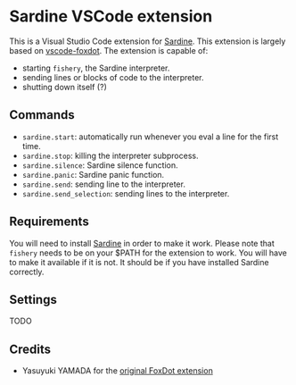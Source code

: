 # Sardine VSCode extension

This is a Visual Studio Code extension for [Sardine](https://sardine.raphaelforment.fr). This extension is largely based on [vscode-foxdot](https://github.com/yasuyuky/vscode-foxdot). The extension is capable of:
- starting `fishery`, the Sardine interpreter.
- sending lines or blocks of code to the interpreter.
- shutting down itself (?)

## Commands

- `sardine.start`: automatically run whenever you eval a line for the first time. 
- `sardine.stop`: killing the interpreter subprocess.
- `sardine.silence`: Sardine silence function.
- `sardine.panic`: Sardine panic function.
- `sardine.send`: sending line to the interpreter.
- `sardine.send_selection`: sending lines to the interpreter.

## Requirements

You will need to install [Sardine](https://sardine.raphaelforment.fr) in order to make it work. Please note that `fishery` needs to be on your $PATH for the extension to work. You will have to make it available if it is not. It should be if you have installed Sardine correctly.

## Settings

TODO

## Credits

- Yasuyuki YAMADA for the [original FoxDot extension](https://github.com/yasuyuky/vscode-foxdot)

